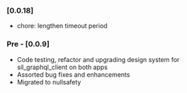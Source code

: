 ### [0.0.18]

* chore: lengthen timeout period

### Pre - [0.0.9] 

* Code testing, refactor and upgrading design system for sil_graphql_client on both apps
* Assorted bug fixes and enhancements
* Migrated to nullsafety
